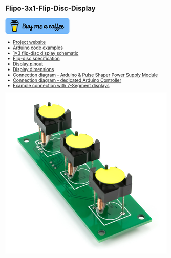 ## Flipo-3x1-Flip-Disc-Display

<a href="https://www.buymeacoffee.com/marcinsaj"><img src="https://github.com/marcinsaj/marcinsaj/blob/main/Buy-me-a-coffee.png" /></a> 
</br>

 - [Project website](https://flipo.io/project/flip-disc-3x1-display/)
 - [Arduino code examples](https://github.com/marcinsaj/Flipo-3x1-Flip-Disc-Display/tree/main/examples)
 - [1×3 flip-disc display schematic](https://github.com/marcinsaj/Flipo-3x1-Flip-Disc-Display/raw/main/datasheet/Flip-disc-3x1-Dot-Module-Schematic.pdf)
 - [Flip-disc specification](https://github.com/marcinsaj/Flipo-Flip-disc-Display-Specification/raw/main/datasheet/Flipo-Flip-Disc-Specification.pdf)
 - [Display pinout](https://github.com/marcinsaj/Flipo-3x1-Flip-Disc-Display/raw/main/datasheet/Flip-disc-3x1-Dot-Module-Pinout.pdf)
 - [Display dimensions](https://github.com/marcinsaj/Flipo-3x1-Flip-Disc-Display/raw/main/datasheet/Flip-disc-3x1-Dot-Module-Dimensions.pdf)
 - [Connection diagram - Arduino & Pulse Shaper Power Supply Module](https://github.com/marcinsaj/Flipo-3x1-Flip-Disc-Display/raw/main/datasheet/Flip-disc-3x1-Dot-Module-Arduino-Example-Connection-Schematic.pdf)
 - [Connection diagram - dedicated Arduino Controller](https://github.com/marcinsaj/Flipo-3x1-Flip-Disc-Display/raw/main/datasheet/Flip-disc-3x1-Dot-Module-Controller-Example-Connection-Schematic.pdf)
 - [Example connection with 7-Segment displays](https://github.com/marcinsaj/Flipo-3x1-Flip-Disc-Display/raw/main/datasheet/Flip-disc-3x1-Dot-Module-7-Segment-Controller-Example-Connection-Schematic.pdf)
 
<a href="https://flipo.io/project/flip-disc-3x1-display/"><img src="https://github.com/marcinsaj/Flipo-3x1-Flip-Disc-Display/blob/main/extras/flip-disc-3x1-display-cover-github.jpg"></a> 
</br>
